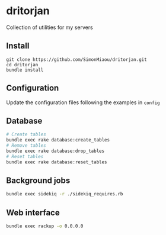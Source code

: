 # dritorjan

Collection of utilities for my servers

## Install

```
git clone https://github.com/SimonMiaou/dritorjan.git
cd dritorjan
bundle install
```


## Configuration

Update the configuration files following the examples in `config`

## Database

```bash
# Create tables
bundle exec rake database:create_tables
# Remove tables
bundle exec rake database:drop_tables
# Reset tables
bundle exec rake database:reset_tables
```

## Background jobs

```bash
bundle exec sidekiq -r ./sidekiq_requires.rb
```

## Web interface

```bash
bundle exec rackup -o 0.0.0.0
```
